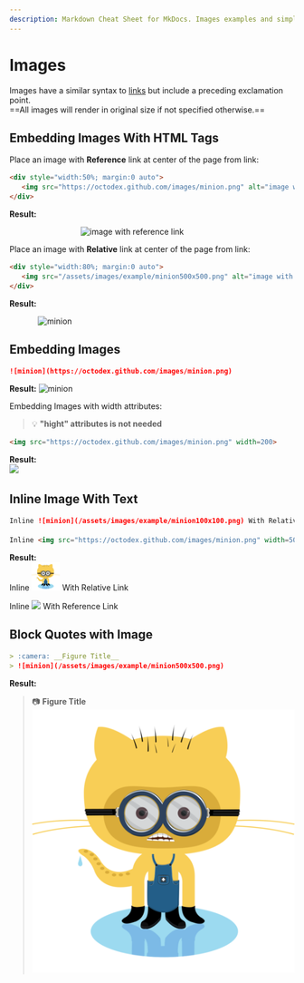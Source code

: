 ```yaml
---
description: Markdown Cheat Sheet for MkDocs. Images examples and simple usage
---
```


# Images

Images have a similar syntax to [links](links.md "links markdowns") but include a preceding exclamation point.  
==All images will render in original size if not specified otherwise.==

## Embedding Images With HTML Tags

Place an image with __Reference__ link at center of the page from link:

```markdown
<div style="width:50%; margin:0 auto">
   <img src="https://octodex.github.com/images/minion.png" alt="image with reference link">
</div>
```

__Result:__
<div style="width:50%; margin:0 auto">
   <img src="https://octodex.github.com/images/minion.png" alt="image with reference link">
</div>

Place an image with __Relative__ link at center of the page from link:

```markdown
<div style="width:80%; margin:0 auto">
   <img src="/assets/images/example/minion500x500.png" alt="image with relative link">
</div>
```

__Result:__
<div style="width:80%; margin:0 auto">
   <img src="https://octodex.github.com/images/minion.png" alt="minion">
</div>

## Embedding Images

```markdown
![minion](https://octodex.github.com/images/minion.png)
```

__Result:__
![minion](https://octodex.github.com/images/minion.png )

Embedding  Images with width attributes:  
> :bulb: __"hight" attributes is not needed__

```markdown
<img src="https://octodex.github.com/images/minion.png" width=200>
```

__Result:__  
<img src="https://octodex.github.com/images/minion.png" width=200>

## Inline Image With Text

```markdown
Inline ![minion](/assets/images/example/minion100x100.png) With Relative Link

Inline <img src="https://octodex.github.com/images/minion.png" width=50> With Reference Link
```

__Result:__  
Inline ![minion](/assets/images/example/minion100x100.png) With Relative Link

Inline <img src="https://octodex.github.com/images/minion.png" width=50> With Reference Link

## Block Quotes with Image

```markdown
> :camera: __Figure Title__  
> ![minion](/assets/images/example/minion500x500.png)
```

__Result:__  
> :camera: __Figure Title__  
> ![minion](/assets/images/example/minion500x500.png)

